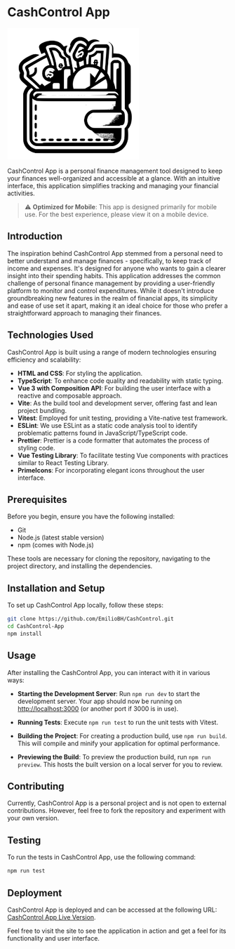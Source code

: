 # CashControl App

<img src="src/assets/cashcontrol-icon.svg" width="300" height="300" alt="CashControl-logo">

CashControl App is a personal finance management tool designed to keep your finances well-organized and accessible at a glance. With an intuitive interface, this application simplifies tracking and managing your financial activities.

> :warning: **Optimized for Mobile**: This app is designed primarily for mobile use. For the best experience, please view it on a mobile device.

## Introduction

The inspiration behind CashControl App stemmed from a personal need to better understand and manage finances - specifically, to keep track of income and expenses. It's designed for anyone who wants to gain a clearer insight into their spending habits. This application addresses the common challenge of personal finance management by providing a user-friendly platform to monitor and control expenditures. While it doesn't introduce groundbreaking new features in the realm of financial apps, its simplicity and ease of use set it apart, making it an ideal choice for those who prefer a straightforward approach to managing their finances.

## Technologies Used

CashControl App is built using a range of modern technologies ensuring efficiency and scalability:

- **HTML and CSS**: For styling the application.
- **TypeScript**: To enhance code quality and readability with static typing.
- **Vue 3 with Composition API**: For building the user interface with a reactive and composable approach.
- **Vite**: As the build tool and development server, offering fast and lean project bundling.
- **Vitest**: Employed for unit testing, providing a Vite-native test framework.
- **ESLint**: We use ESLint as a static code analysis tool to identify problematic patterns found in JavaScript/TypeScript code.
- **Prettier**: Prettier is a code formatter that automates the process of styling code.
- **Vue Testing Library**: To facilitate testing Vue components with practices similar to React Testing Library.
- **PrimeIcons**: For incorporating elegant icons throughout the user interface.

## Prerequisites

Before you begin, ensure you have the following installed:

- Git
- Node.js (latest stable version)
- npm (comes with Node.js)

These tools are necessary for cloning the repository, navigating to the project directory, and installing the dependencies.

## Installation and Setup

To set up CashControl App locally, follow these steps:

```bash
git clone https://github.com/EmilioBH/CashControl.git
cd CashControl-App
npm install
```

## Usage

After installing the CashControl App, you can interact with it in various ways:

- **Starting the Development Server**: Run `npm run dev` to start the development server. Your app should now be running on [http://localhost:3000](http://localhost:3000) (or another port if 3000 is in use).

- **Running Tests**: Execute `npm run test` to run the unit tests with Vitest.

- **Building the Project**: For creating a production build, use `npm run build`. This will compile and minify your application for optimal performance.

- **Previewing the Build**: To preview the production build, run `npm run preview`. This hosts the built version on a local server for you to review.

## Contributing

Currently, CashControl App is a personal project and is not open to external contributions. However, feel free to fork the repository and experiment with your own version.

## Testing

To run the tests in CashControl App, use the following command:

```bash
npm run test
```

## Deployment

CashControl App is deployed and can be accessed at the following URL: [CashControl App Live Version](https://cash-control-app.netlify.app/).

Feel free to visit the site to see the application in action and get a feel for its functionality and user interface.
